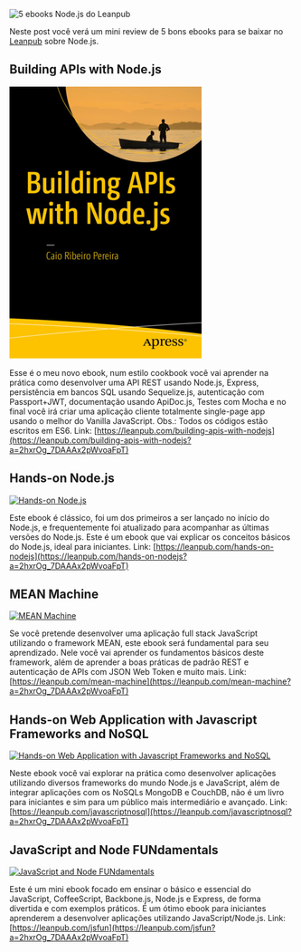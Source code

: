 ![5 ebooks Node.js do Leanpub](/images/leanpub.jpg "5 ebooks Node.js do Leanpub")

Neste post você verá um mini review de 5 bons ebooks para se baixar no [Leanpub](https://leanpub.com) sobre Node.js.

## Building APIs with Node.js

[![Building APIs with Node.js](/images/building-apis-with-nodejs-cover.jpg "Building APIs with Node.js")](https://leanpub.com/building-apis-with-nodejs?a=2hxrOg_7DAAAx2pWvoaFpT) 

Esse é o meu novo ebook, num estilo cookbook você vai aprender na prática como desenvolver uma API REST usando Node.js, Express, persistência em bancos SQL usando Sequelize.js, autenticação com Passport+JWT, documentação usando ApiDoc.js, Testes com Mocha e no final você irá criar uma aplicação cliente totalmente single-page app usando o melhor do Vanilla JavaScript. Obs.: Todos os códigos estão escritos em ES6.
Link: [https://leanpub.com/building-apis-with-nodejs](https://leanpub.com/building-apis-with-nodejs?a=2hxrOg_7DAAAx2pWvoaFpT)

## Hands-on Node.js

[![Hands-on Node.js](/images/hands-on-nodejs.jpg "Hands-on Node.js")](https://leanpub.com/hands-on-nodejs?a=2hxrOg_7DAAAx2pWvoaFpT) 

Este ebook é clássico, foi um dos primeiros a ser lançado no início do Node.js, e frequentemente foi atualizado para acompanhar as últimas versões do Node.js. Este é um ebook que vai explicar os conceitos básicos do Node.js, ideal para iniciantes.
Link: [https://leanpub.com/hands-on-nodejs](https://leanpub.com/hands-on-nodejs?a=2hxrOg_7DAAAx2pWvoaFpT)

## MEAN Machine

[![MEAN Machine](/images/mean-machine.jpg "MEAN Machine")](https://leanpub.com/mean-machine?a=2hxrOg_7DAAAx2pWvoaFpT) 

Se você pretende desenvolver uma aplicação full stack JavaScript utilizando o framework MEAN, este ebook será fundamental para seu aprendizado. Nele você vai aprender os fundamentos básicos deste framework, além de aprender a boas práticas de padrão REST e autenticação de APIs com JSON Web Token e muito mais.
Link: [https://leanpub.com/mean-machine](https://leanpub.com/mean-machine?a=2hxrOg_7DAAAx2pWvoaFpT)

## Hands-on Web Application with Javascript Frameworks and NoSQL

[![Hands-on Web Application with Javascript Frameworks and NoSQL](/images/javascriptnosql.jpg "Hands-on Web Application with Javascript Frameworks and NoSQL")](https://leanpub.com/javascriptnosql?a=2hxrOg_7DAAAx2pWvoaFpT) 

Neste ebook você vai explorar na prática como desenvolver aplicações utilizando diversos frameworks do mundo Node.js e JavaScript, além de integrar aplicações com os NoSQLs MongoDB e CouchDB, não é um livro para iniciantes e sim para um público mais intermediário e avançado.
Link: [https://leanpub.com/javascriptnosql](https://leanpub.com/javascriptnosql?a=2hxrOg_7DAAAx2pWvoaFpT)

## JavaScript and Node FUNdamentals

[![JavaScript and Node FUNdamentals](/images/javascript-and-node-fundamentals.jpg "JavaScript and Node FUNdamentals")](https://leanpub.com/jsfun?a=2hxrOg_7DAAAx2pWvoaFpT) 

Este é um mini ebook focado em ensinar o básico e essencial do JavaScript, CoffeeScript, Backbone.js, Node.js e Express, de forma divertida e com exemplos práticos. É um ótimo ebook para iniciantes aprenderem a desenvolver aplicações utilizando JavaScript/Node.js.
Link: [https://leanpub.com/jsfun](https://leanpub.com/jsfun?a=2hxrOg_7DAAAx2pWvoaFpT)